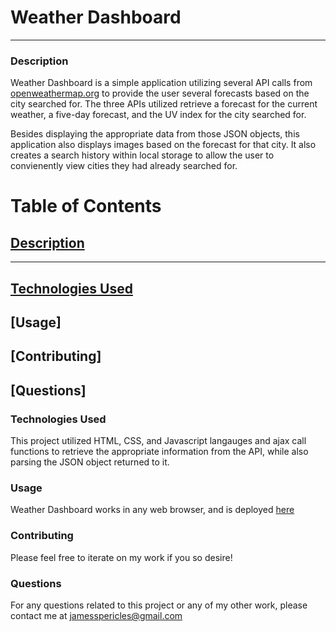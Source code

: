 # Weather Dashboard

---

### <a name="Description"></a> Description

Weather Dashboard is a simple application utilizing several API calls from [openweathermap.org](openweathermap.org) to provide the user several forecasts based on the city searched for. The three APIs utilized retrieve a forecast for the current weather, a five-day forecast, and the UV index for the city searched for.

Besides displaying the appropriate data from those JSON objects, this application also displays images based on the forecast for that city. It also creates a search history within local storage to allow the user to convienently view cities they had already searched for.

# Table of Contents

## [Description](#Description)

---

## [Technologies Used](#Technologies-Used)

## [Usage]

## [Contributing]

## [Questions]

### <a name="Technologies-Used"></a> Technologies Used

This project utilized HTML, CSS, and Javascript langauges and ajax call functions to retrieve the appropriate information from the API, while also parsing the JSON object returned to it.

### Usage

Weather Dashboard works in any web browser, and is deployed [here](https://jamespericles.github.io/Weather-Dashboard/)

### Contributing

Please feel free to iterate on my work if you so desire!

### Questions

For any questions related to this project or any of my other work, please contact me at jamesspericles@gmail.com
